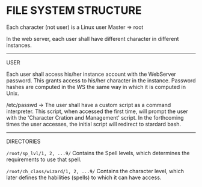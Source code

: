 # FILE SYSTEM STRUCTURE

Each character (not user) is a Linux user
Master => root

In the web server, each user shall have different character in different instances.

---

USER

Each user shall access his/her instance account with the WebServer password. This grants access to his/her character in the instance.
Password hashes are computed in the WS the same way in which it is computed in Unix.

/etc/passwd -> The user shall have a custom script as a command interpreter.
This script, when accessed the first time, will prompt the user with the 'Character Cration and Management' script. In the forthcoming times the user accesses, the initial script will redirect to stardard bash.

---

DIRECTORIES

```/root/sp_lvl/1, 2, ...9/```
Contains the Spell levels, which determines the requirements to use that spell.

```/root/ch_class/wizard/1, 2, ...9/```
Contains the character level, which later defines the habilities (spells) to which it can have access.
